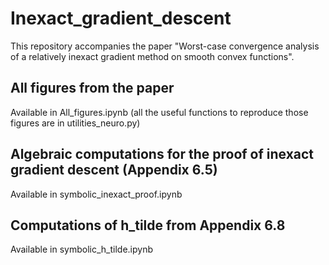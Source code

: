 # Inexact_gradient_descent
This repository accompanies the paper "Worst-case convergence analysis of a relatively inexact gradient method on smooth convex functions".

## All figures from the paper
Available in All_figures.ipynb (all the useful functions to reproduce those figures are in utilities_neuro.py)

## Algebraic computations for the proof of inexact gradient descent (Appendix 6.5)
Available in symbolic_inexact_proof.ipynb

## Computations of h_tilde from Appendix 6.8
Available in symbolic_h_tilde.ipynb

